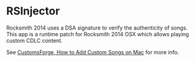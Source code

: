 # RSInjector

Rocksmith 2014 uses a DSA signature to verify the authenticity of songs.
This app is a runtime patch for Rocksmith 2014 OSX which allows playing
custom CDLC content.

See [CustomsForge, How to Add Custom Songs on Mac](https://customsforge.com/index.php/topic/33889-how-to-add-custom-songs-on-mac/?p=81067) for more info.
